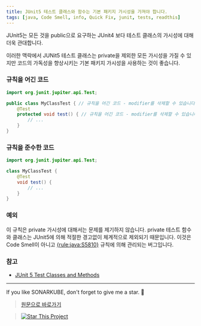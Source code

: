 ```yaml
---
title: JUnit5 테스트 클래스와 함수는 기본 패키지 가시성을 가져야 합니다.
tags: [java, Code Smell, info, Quick Fix, junit, tests, readthis]
---
```


JUnit5는 모든 것을 public으로 요구하는 JUnit4 보다 테스트 클래스의 가시성에 대해 더욱 관대합니다.

이러한 맥락에서 JUNit5 테스트 클래스는 private을 제외한 모든 가시성을 가질 수 있지만 코드의 가독성을 향상시키는 기본 패키지 가시성을 사용하는 것이 좋습니다.


### 규칙을 어긴 코드

```java
import org.junit.jupiter.api.Test;

public class MyClassTest { // 규칙을 어긴 코드 - modifier를 삭제할 수 있습니다.
    @Test
    protected void test() { // 규칙을 어긴 코드 - modifier를 삭제할 수 있습니다.
        // ...
    }
}
```

### 규칙을 준수한 코드

```java
import org.junit.jupiter.api.Test;

class MyClassTest {
    @Test
    void test() {
        // ...
    }
}
```

### 예외

이 규칙은 private 가시성에 대해서는 문제를 제기하지 않습니다. private 테스트 함수와 클래스는 JUnit5에 의해 적절한 경고없이 체계적으로 제외되기 때문입니다. 이것은 Code Smell이 아니고 [{rule:java:S5810}](https://kantabile.github.io/sonarkube/2023/01/27/RSPEC-5810.html) 규칙에 의해 관리되는 버그입니다.


### 참고

* [JUnit 5 Test Classes and Methods](https://junit.org/junit5/docs/current/user-guide/#writing-tests-classes-and-methods)

---
If you like SONARKUBE, don't forget to give me a star. :star2:

> [원문으로 바로가기](https://rules.sonarsource.com/java/tag/tests/RSPEC-5786)

> [![Star This Project](https://img.shields.io/github/stars/kantabile/sonarkube.svg?label=Stars&style=social)](https://github.com/kantabile/sonarkube)
